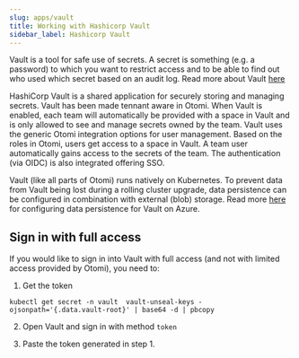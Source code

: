 ```yaml
---
slug: apps/vault
title: Working with Hashicorp Vault
sidebar_label: Hashicorp Vault
---
```


Vault is a tool for safe use of secrets. A secret is something (e.g. a password) to which you want to restrict access and to be able to find out who used which secret based on an audit log. Read more about Vault [here](https://www.vaultproject.io/docs/what-is-vault)

HashiCorp Vault is a shared application for securely storing and managing secrets. Vault has been made tennant aware in Otomi. When Vault is enabled, each team will automatically be provided with a space in Vault and is only allowed to see and manage secrets owned by the team. Vault uses the generic Otomi integration options for user management. Based on the roles in Otomi, users get access to a space in Vault. A team user automatically gains access to the secrets of the team. The authentication (via OIDC) is also integrated offering SSO.

Vault (like all parts of Otomi) runs natively on Kubernetes. To prevent data from Vault being lost during a rolling cluster upgrade, data persistence can be configured in combination with external (blob) storage. Read more [here](https://www.vaultproject.io/docs/configuration/storage/azure) for configuring data persistence for Vault on Azure.

## Sign in with full access

If you would like to sign in into Vault with full access (and not with limited access provided by Otomi), you need to:

1. Get the token

```
kubectl get secret -n vault  vault-unseal-keys -ojsonpath='{.data.vault-root}' | base64 -d | pbcopy
```
 2. Open Vault and sign in with method `token`

 3. Paste the token generated in step 1.